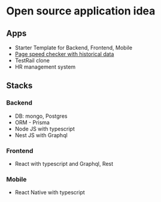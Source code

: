 # Open source application idea 

## Apps 
- Starter Template for Backend, Frontend, Mobile 
- [Page speed checker with historical data](site-speed-checker.md)
- TestRail clone
- HR management system
  

## Stacks

### Backend 
- DB: mongo, Postgres 
- ORM - Prisma
- Node JS with typescript
- Nest JS with Graphql 

### Frontend 
- React with typescript and Graphql, Rest

### Mobile 
- React Native with typescript 


